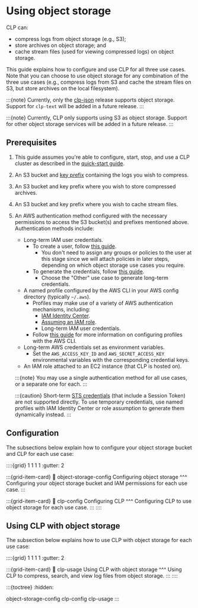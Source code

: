 # Using object storage

CLP can:

* compress logs from object storage (e.g., S3);
* store archives on object storage; and
* cache stream files (used for viewing compressed logs) on object storage.

This guide explains how to configure and use CLP for all three use cases. Note that you can choose
to use object storage for any combination of the three use cases (e.g., compress logs from S3 and
cache the stream files on S3, but store archives on the local filesystem).

:::{note}
Currently, only the [clp-json][release-choices] release supports object storage. Support for
`clp-text` will be added in a future release.
:::

:::{note}
Currently, CLP only supports using S3 as object storage. Support for other object storage services
will be added in a future release.
:::

## Prerequisites

1. This guide assumes you're able to configure, start, stop, and use a CLP cluster as described in
   the [quick-start guide](../quick-start-overview.md).
2. An S3 bucket and [key prefix][aws-key-prefixes] containing the logs you wish to compress.
3. An S3 bucket and key prefix where you wish to store compressed archives.
4. An S3 bucket and key prefix where you wish to cache stream files.
5. An AWS authentication method configured with the necessary permissions to access the
  S3 bucket(s) and prefixes mentioned above. Authentication methods include:
    * Long-term IAM user credentials.
      * To create a user, follow [this guide][aws-create-iam-user].
        * You don't need to assign any groups or policies to the user at this stage since we will
          attach policies in later steps, depending on which object storage use cases you require.
      * To generate the credentials, follow [this guide][aws-create-access-keys].
        * Choose the "Other" use case to generate long-term credentials.
    * A named profile configured by the AWS CLI in your AWS config directory (typically `~/.aws`).
      * Profiles may make use of a variety of AWS authentication mechanisms, including:
        * [IAM Identity Center][aws-iam-identity-center].
        * [Assuming an IAM role][aws-iam-roles].
        * Long-term IAM user credentials.
      * Follow [this guide][aws-configure-profiles] for more information on configuring profiles
        with the AWS CLI.
    * Long-term AWS credentials set as environment variables.
      * Set the `AWS_ACCESS_KEY_ID` and `AWS_SECRET_ACCESS_KEY` environmental variables
        with the corresponding credential keys.
    * An IAM role attached to an EC2 instance (that CLP is hosted on).

    :::{note}
    You may use a single authentication method for all use cases, or a separate one for each.
    :::

    :::{caution}
    Short-term [STS credentials][aws-sts-credentials] (that include a Session Token) are not
    supported directly. To use temporary credentials, use named profiles with IAM Identity Center
    or role assumption to generate them dynamically instead.
    :::

## Configuration

The subsections below explain how to configure your object storage bucket and CLP for each use case:

::::{grid} 1 1 1 1
:gutter: 2

:::{grid-item-card}
:link: object-storage-config
Configuring object storage
^^^
Configuring your object storage bucket and IAM permissions for each use case.
:::

:::{grid-item-card}
:link: clp-config
Configuring CLP
^^^
Configuring CLP to use object storage for each use case.
:::
::::

## Using CLP with object storage

The subsection below explains how to use CLP with object storage for each use case:

::::{grid} 1 1 1 1
:gutter: 2

:::{grid-item-card}
:link: clp-usage
Using CLP with object storage
^^^
Using CLP to compress, search, and view log files from object storage.
:::
::::

:::{toctree}
:hidden:

object-storage-config
clp-config
clp-usage
:::

[aws-configure-profiles]: https://docs.aws.amazon.com/cli/v1/userguide/cli-configure-files.html
[aws-create-access-keys]: https://docs.aws.amazon.com/keyspaces/latest/devguide/create.keypair.html
[aws-create-iam-user]: https://docs.aws.amazon.com/IAM/latest/UserGuide/id_users_create.html
[aws-iam-identity-center]: https://docs.aws.amazon.com/cli/latest/userguide/cli-configure-sso.html
[aws-iam-roles]: https://docs.aws.amazon.com/cli/latest/userguide/cli-configure-role.html
[aws-key-prefixes]: https://docs.aws.amazon.com/AmazonS3/latest/userguide/using-prefixes.html
[aws-sts-credentials]: https://docs.aws.amazon.com/IAM/latest/UserGuide/id_credentials_temp.html
[release-choices]: ../quick-start-cluster-setup/index.md#choosing-a-release
